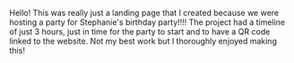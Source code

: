 Hello!
This was really just a landing page that I created because we were hosting a party for Stephanie's birthday party!!!! 
The project had a timeline of just 3 hours, just in time for the party to start and to have a QR code linked to the website. 
Not my best work but I thoroughly enjoyed making this!
